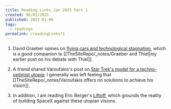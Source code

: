 ```yaml
---
title: Reading Links Jan 2025 Part 1
created: 06/01/2025
published: 2025-01-06
tags:
  - readings
permalink: /readingLinks/1
---
```

1. David Graeber opines on [flying cars and technological stagnation](https://davidgraeber.org/wp-content/uploads/2012-Of-flying-cars-and-the-declining-rate-of-profit.pdf), which is a good companion to [[TheSiteRepo/_notes/Graeber and Thiel|my earlier post on his debate with Thiel]].

2. A friend shared Varoufakis's post on [Star Trek's model for a techno-optimist utopia](https://unherd.com/2025/01/why-the-left-needs-to-watch-star-trek/); I generally was left feeling that [[TheSiteRepo/_notes/Varoufakis offers no solutions to achieve his vision]].

3. In addition, I am reading Eric Berger's [Liftoff](https://www.amazon.co.uk/Liftoff-Desperate-Early-Launched-SpaceX/dp/0008445621), which grounds the reality of building SpaceX against these utopian visions.